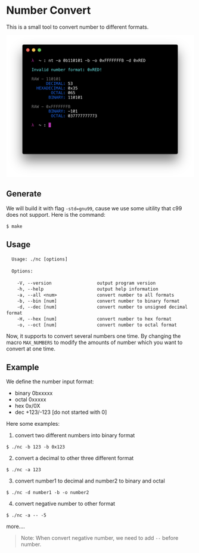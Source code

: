 # Number Convert

This is a small tool to convert number to different formats. 

![show](./static/show.png)

## Generate

We will build it with flag `-std=gnu99`, cause we use some uitility that c99 does not support.
Here is the command:

```
$ make
```

## Usage 

```
  Usage: ./nc [options]

  Options:

    -V, --version                 output program version
    -h, --help                    output help information
    -a, --all <num>               convert number to all formats
    -b, --bin [num]               convert number to binary format
    -d, --dec [num]               convert number to unsigned decimal format
    -H, --hex [num]               convert number to hex format
    -o, --oct [num]               convert number to octal format
```

Now, it supports to convert several numbers one time. By changing the macro `MAX_NUMBERS` to modify the 
amounts of number which you want to convert at one time.


## Example

We define the number input format:

+  binary   0bxxxxx
+  octal    0xxxxx
+  hex      0x/0X
+  dec      +123/-123    [do not started with 0]

Here some examples:

1. convert two different numbers into binary format

```
$ ./nc -b 123 -b 0x123 
```

2. convert a decimal to other three different format

```
$ ./nc -a 123
```

3. convert number1 to decimal and number2 to binary and octal

```
$ ./nc -d number1 -b -o number2
```

4. convert negative number to other format

```
$ ./nc -a -- -5
```

more....

> Note:
>  When convert negative number, we need to add `--` before number.


